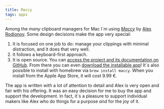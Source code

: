 ```yaml
---
title: Maccy
tags: apps
---
```

Among the *many* clipboard managers for Mac I´m using [<cite>Maccy</cite>](https://maccy.app) by [Alex Rodionov](https://p0deje.gumroad.com). Some design decisions make the app very special:

1. It is focused on one job to do: manage your clippings with minimal distraction, and it does that very well.
2. It follows a keyboard-first approach.
3. It is open source. You can [access the project and its documentation on GitHub](https://github.com/p0deje/Maccy). From there you can even [download the installable app](https://github.com/p0deje/Maccy/releases/tag/0.29.2)! It´s also possible to install with homebrew via `brew install maccy`.  When you install from the Apple App Store, it will cost 9.99 €.

The app is written with a lot of attention to detail and Alex is very open and fair with his offering. It was an easy decision for me to buy the app and support the development. In fact, it´s a pleasure to support individual makers like Alex who do things for a purpose *and* for the joy of it.
